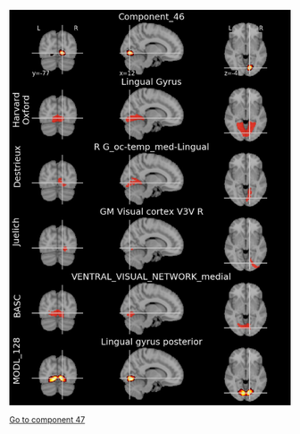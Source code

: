 


![46](preliminary/46.jpg "Component 46")

[Go to component 47](https://parietal-inria.github.io/MODL_atlas/1024/47 "Component 47")